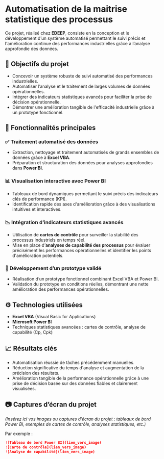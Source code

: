 # Automatisation de la maitrise statistique des processus

Ce projet, réalisé chez **EDEEP**, consiste en la conception et le développement d’un système automatisé permettant le suivi précis et l'amélioration continue des performances industrielles grâce à l’analyse approfondie des données.

## 📌 Objectifs du projet

- Concevoir un système robuste de suivi automatisé des performances industrielles.
- Automatiser l’analyse et le traitement de larges volumes de données opérationnelles.
- Intégrer des indicateurs statistiques avancés pour faciliter la prise de décision opérationnelle.
- Démontrer une amélioration tangible de l'efficacité industrielle grâce à un prototype fonctionnel.

## 🚀 Fonctionnalités principales

### ✅ Traitement automatisé des données
- Extraction, nettoyage et traitement automatisés de grands ensembles de données grâce à **Excel VBA**.
- Préparation et structuration des données pour analyses approfondies dans **Power BI**.

### 📊 Visualisation interactive avec Power BI
- Tableaux de bord dynamiques permettant le suivi précis des indicateurs clés de performance (KPI).
- Identification rapide des axes d'amélioration grâce à des visualisations intuitives et interactives.

### 📉 Intégration d’indicateurs statistiques avancés
- Utilisation de **cartes de contrôle** pour surveiller la stabilité des processus industriels en temps réel.
- Mise en place d’**analyses de capabilité des processus** pour évaluer précisément les performances opérationnelles et identifier les points d'amélioration potentiels.

### 🔧 Développement d’un prototype validé
- Réalisation d’un prototype fonctionnel combinant Excel VBA et Power BI.
- Validation du prototype en conditions réelles, démontrant une nette amélioration des performances opérationnelles.

## ⚙️ Technologies utilisées
- **Excel VBA** (Visual Basic for Applications)
- **Microsoft Power BI**
- Techniques statistiques avancées : cartes de contrôle, analyse de capabilité (Cp, Cpk)

## 📈 Résultats clés
- Automatisation réussie de tâches précédemment manuelles.
- Réduction significative du temps d'analyse et augmentation de la précision des résultats.
- Amélioration tangible de la performance opérationnelle grâce à une prise de décision basée sur des données fiables et clairement visualisées.

## 📷 Captures d’écran du projet
*(Insérez ici vos images ou captures d’écran du projet : tableaux de bord Power BI, exemples de cartes de contrôle, analyses statistiques, etc.)*

Par exemple :

```markdown
![Tableau de bord Power BI](lien_vers_image)
![Carte de contrôle](lien_vers_image)
![Analyse de capabilité](lien_vers_image)
